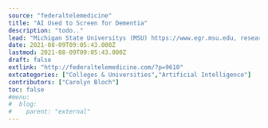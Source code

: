 ```yaml
---
source: "federaltelemedicine"
title: "AI Used to Screen for Dementia"
description: "todo.."
lead: "Michigan State Universitys (MSU) https://www.egr.msu.edu, researchers are developing technology to be able to scan speech and vocabulary patterns to catch early signs of Alzheimers disease, the most common cause of dementia. Jiayu Zhou PhD, Associate Professor, at MSUs College of Engineering is leading the effort powered by Artificial Intelligence, (AI) and being funded by a []"
date: 2021-08-09T09:05:43.000Z
lastmod: 2021-08-09T09:05:43.000Z
draft: false
extlink: "http://federaltelemedicine.com/?p=9610"
extcategories: ["Colleges & Universities","Artificial Intelligence"]
contributors: ["Carolyn Bloch"]
toc: false
#menu:
#  blog:
#    parent: "external"
---
```


